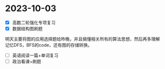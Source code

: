# 2023-10-03

* [X] 高数二轮强化专项复习
* [X] 数据结构图刷题

明天主要将图的应用选择题给昨晚，并且搞懂相关所有的算法思想，然后再多理解记忆DFS，BFS的code，还有图的存储转换。

* [ ] 英语阅读一篇+单词复习
* [ ] 政治看课+刷题
